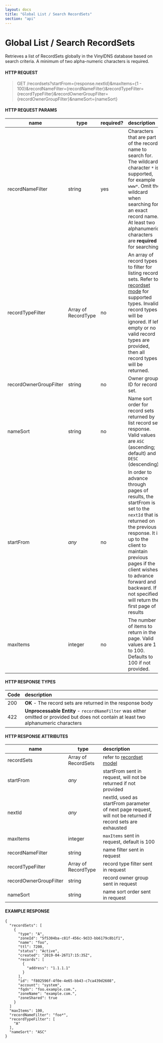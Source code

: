 ```yaml
---
layout: docs
title: "Global List / Search RecordSets"
section: "api"
---
```


# Global List / Search RecordSets

Retrieves a list of RecordSets globally in the VinylDNS database based on search criteria. A minimum of two alpha-numeric characters is required.

#### HTTP REQUEST

> GET /recordsets?startFrom={response.nextId}&maxItems={1 - 100}&recordNameFilter={recordNameFilter}&recordTypeFilter={recordTypeFilter}&recordOwnerGroupFilter={recordOwnerGroupFilter}&nameSort={nameSort}

#### HTTP REQUEST PARAMS

name          | type          | required?   | description |
 ------------ | ------------- | ----------- | :---------- |
recordNameFilter | string     | yes         | Characters that are part of the record name to search for.  The wildcard character `*` is supported, for example `www*`.  Omit the wildcard when searching for an exact record name. At least two alphanumeric characters are **required** for searching. |
recordTypeFilter | Array of RecordType | no | An array of record types to filter for listing record sets.  Refer to [recordset mode](recordset-model.md) for supported types.  Invalid record types will be ignored.  If left empty or no valid record types are provided, then all record types will be returned. |
recordOwnerGroupFilter | string | no        | Owner group ID for record set. |
nameSort      | string        | no          | Name sort order for record sets returned by list record set response.  Valid values are `ASC` (ascending; default) and `DESC` (descending). |
startFrom     | *any*         | no          | In order to advance through pages of results, the startFrom is set to the `nextId` that is returned on the previous response.  It is up to the client to maintain previous pages if the client wishes to advance forward and backward.   If not specified, will return the first page of results |
maxItems      | integer       | no          | The number of items to return in the page.  Valid values are 1 to 100. Defaults to 100 if not provided. |

#### HTTP RESPONSE TYPES

Code          | description |
 ------------ | :---------- |
200           | **OK** - The record sets are returned in the response body |
422           | **Unprocessable Entity** - `recordNameFilter` was either omitted or provided but does not contain at least two alphanumeric characters |

#### HTTP RESPONSE ATTRIBUTES

name          | type          | description |
 ------------ | ------------- | :---------- |
recordSets    | Array of RecordSets | refer to [recordset model](recordset-model.md) |
startFrom     | *any*         | startFrom sent in request, will not be returned if not provided |
nextId        | *any*         | nextId, used as startFrom parameter of next page request, will not be returned if record sets are exhausted |
maxItems      | integer       | `maxItems` sent in request, default is 100 |
recordNameFilter    | string  | name filter sent in request |
recordTypeFilter    | Array of RecordType | record type filter sent in request |
recordOwnerGroupFilter | string | record owner group sent in request |
nameSort      | string  | name sort order sent in request

#### EXAMPLE RESPONSE

```
{
  "recordSets": [
    {
      "type": "A",
      "zoneId": "5f5304ba-c81f-456c-9d33-bb6179c8b1f1",
      "name": "foo",
      "ttl": 7200,
      "status": "Active",
      "created": "2019-04-26T17:15:35Z",
      "records": [
        {
          "address": "1.1.1.1"
        }
      ],
      "id": "f802596f-4f0e-4e65-bb43-c7ca439d2608",
      "account": "system",
      "fqdn": "foo.example.com.",
      "zoneName": "example.com.",
      "zoneShared": true
    }
  ]
  "maxItems": 100,
  "recordNameFilter": "foo*",
  "recordTypeFilter": [
    "A"
  ],
  "nameSort": "ASC"
}
```
